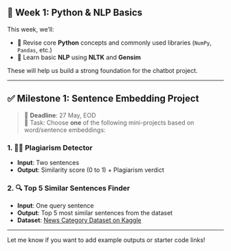 ## 📅 Week 1: Python & NLP Basics

This week, we’ll:

- 🔁 Revise core **Python** concepts and commonly used libraries (`NumPy`, `Pandas`, etc.)  
- 🧠 Learn basic **NLP** using **NLTK** and **Gensim**

These will help us build a strong foundation for the chatbot project.

---

## ✅ Milestone 1: Sentence Embedding Project

> 📅 **Deadline**: 27 May, EOD  
> 🎯 Task: Choose **one** of the following mini-projects based on word/sentence embeddings:

### 1. 🕵️‍♂️ Plagiarism Detector  
- **Input**: Two sentences  
- **Output**: Similarity score (0 to 1) + Plagiarism verdict  

### 2. 🔍 Top 5 Similar Sentences Finder  
- **Input**: One query sentence  
- **Output**: Top 5 most similar sentences from the dataset  
- **Dataset**: [News Category Dataset on Kaggle](https://www.kaggle.com/datasets/rmisra/news-category-dataset)

---

Let me know if you want to add example outputs or starter code links!
